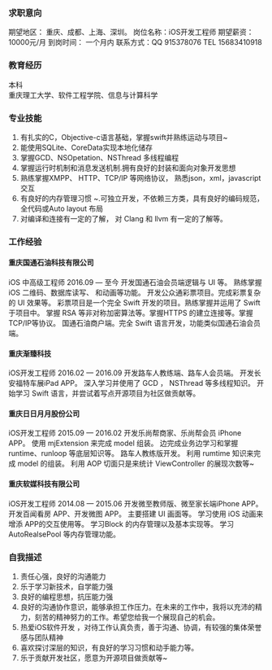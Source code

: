
### 求职意向
期望地区： 重庆、成都、上海、深圳。
岗位名称：iOS开发工程师
期望薪资：10000元/月
到岗时间： 一个月内
联系方式：QQ 915378076 
TEL 15683410918

### 教育经历
本科  
重庆理工大学、软件工程学院、信息与计算科学 

### 专业技能
1. 有扎实的C，Objective-c语言基础，掌握swift并熟练运动与项目~
2. 能使用SQLite、CoreData实现本地化储存
3. 掌握GCD、NSOpetation、NSThread 多线程编程
4. 掌握运行时机制和消息发送机制.拥有良好的封装和面向对象开发思想 
5. 熟练掌握XMPP、 HTTP、TCP/IP 等网络协议， 熟悉json，xml，javascript交互
6. 有良好的内存管理习惯 ~.可独立开发，不依赖三方类，具有良好的编码规范，全代码或Auto layout 布局
7. 对编译和连接有一定的了解， 对 Clang 和 llvm 有一定的了解等。


### 工作经验
#### 重庆国通石油科技有限公司
iOS 中高级工程师
2016.09 — 至今
开发国通石油会员端逻辑与 UI 等。
熟练掌握iOS 二维码、数据库读写、 和动画等功能。
开发公众通彩票项目。完成彩票复杂的 UI 效果等。
彩票项目是一个完全 Swift 开发的项目。熟练掌握并运用了 Swift于项目中。
掌握 RSA 等非对称加密算法等。掌握HTTPS 的建立连接等。掌握TCP/IP等协议。
国通石油商户端。完全 Swift 语言开发，功能类似国通石油会员端。

#### 重庆渐臻科技
iOS开发工程师
2016.02 — 2016.09
开发路车人教练端、路车人会员端。
开发长安福特车展iPad APP。
深入学习并使用了 GCD ， NSThread 等多线程知识。
开始学习 Swift 语言，并尝试着写点开源项目为社区做贡献等。

#### 重庆日日月月股份公司
iOS开发工程师
2015.09 — 2016.02
开发乐尚帮商家、乐尚帮会员 iPhone APP。
使用 mjExtension 来完成 model 组装。
边完成业务边学习和掌握 runtime、runloop 等底层知识等。
路车人教练版开发。 利用 rumtime 知识来完成 model 的组装。
利用 AOP 切面只是来统计 ViewController 的展现次数等~


#### 重庆软媒科技有限公司
iOS开发工程师
2014.08 — 2015.06
开发微至教师版、微至家长端iPhone APP。
开发百闻看房 APP、开发微图 APP。
主要搭建 UI 画面等。 学习使用 iOS 动画来增添 APP的交互使用等。
学习Block 的内存管理以及基本实现等。
学习 AutoRealsePool 等内存管理功能。

### 自我描述
1. 责任心强，良好的沟通能力
2. 乐于学习新技术，自学能力强
3. 良好的编程思想，抗压能力强
4. 良好的沟通协作意识，能够承担工作压力。在未来的工作中，我将以充沛的精力，刻苦的精神努力的工作。希望您给我一个展现自己的机会。
5. 热爱iOS软件开发 ，对待工作认真负责，善于沟通、协调，有较强的集体荣誉感与团队精神
6. 喜欢探讨深层的知识，有良好的学习习惯和动手能力等。
7. 乐于贡献开发社区，愿意为开源项目做贡献等~

